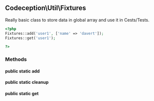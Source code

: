 
## Codeception\Util\Fixtures


Really basic class to store data in global array and use it in Cests/Tests.

```php
<?php
Fixtures::add('user1', ['name' => 'davert']);
Fixtures::get('user1');

?>
```


### Methods

#### public static **add**


#### public static **cleanup**


#### public static **get**


